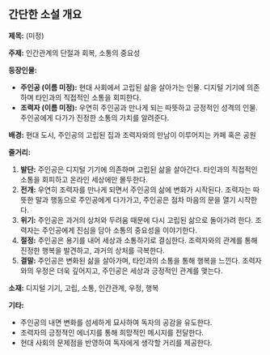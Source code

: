 ## 간단한 소설 개요

**제목:** (미정)

**주제:** 인간관계의 단절과 회복, 소통의 중요성

**등장인물:**

* **주인공 (이름 미정):** 현대 사회에서 고립된 삶을 살아가는 인물. 디지털 기기에 의존하며 타인과의 직접적인 소통을 회피한다.
* **조력자 (이름 미정):** 우연히 주인공과 만나게 되는 따뜻하고 긍정적인 성격의 인물. 주인공에게 다가가 진정한 소통의 가치를 알려준다.

**배경:** 현대 도시, 주인공의 고립된 집과 조력자와의 만남이 이루어지는 카페 혹은 공원

**줄거리:**

1.  **발단:** 주인공은 디지털 기기에 의존하며 고립된 삶을 살아간다. 타인과의 직접적인 소통을 회피하고 온라인 세상에만 몰두한다.
2.  **전개:** 우연히 조력자를 만나게 되면서 주인공의 삶에 변화가 시작된다. 조력자는 따뜻한 말과 행동으로 주인공에게 다가가고, 주인공은 점차 마음의 문을 열기 시작한다.
3.  **위기:** 주인공은 과거의 상처와 두려움 때문에 다시 고립된 삶으로 돌아가려 한다. 조력자는 주인공에게 진심을 담아 소통의 중요성을 이야기한다.
4.  **절정:** 주인공은 용기를 내어 세상과 소통하기로 결심한다. 조력자와의 관계를 통해 진정한 행복을 발견하고, 과거의 상처를 극복한다.
5.  **결말:** 주인공은 변화된 삶을 살아가며, 타인과의 소통을 통해 행복을 느낀다. 조력자와의 우정은 더욱 깊어지고, 주인공은 세상과 긍정적인 관계를 맺는다.

**소재:** 디지털 기기, 고립, 소통, 인간관계, 우정, 행복

**기타:**

* 주인공의 내면 변화를 섬세하게 묘사하여 독자의 공감을 유도한다.
* 조력자의 긍정적인 에너지를 통해 희망적인 메시지를 전달한다.
* 현대 사회의 문제점을 반영하여 독자에게 생각할 거리를 제공한다.


